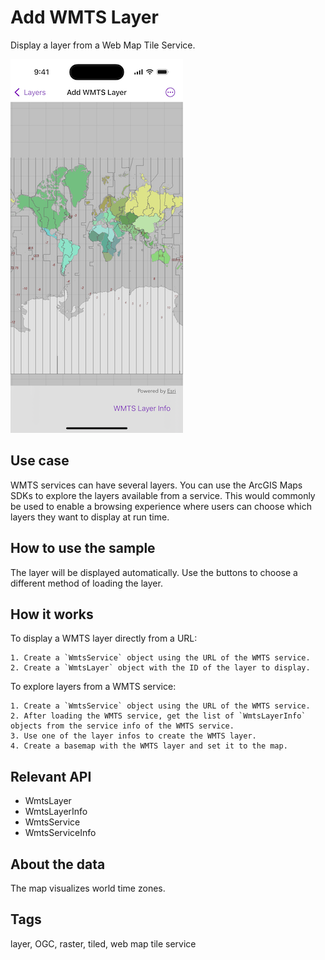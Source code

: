 # Add WMTS Layer

Display a layer from a Web Map Tile Service.

![Image of Add WMTS Layer sample](add-wmts-layer.png)

## Use case

WMTS services can have several layers. You can use the ArcGIS Maps SDKs to explore the layers available from a service. This would commonly be used to enable a browsing experience where users can choose which layers they want to display at run time.

## How to use the sample

The layer will be displayed automatically. Use the buttons to choose a different method of loading the layer.

## How it works

To display a WMTS layer directly from a URL:

    1. Create a `WmtsService` object using the URL of the WMTS service.
    2. Create a `WmtsLayer` object with the ID of the layer to display.

To explore layers from a WMTS service:

    1. Create a `WmtsService` object using the URL of the WMTS service.
    2. After loading the WMTS service, get the list of `WmtsLayerInfo` objects from the service info of the WMTS service.
    3. Use one of the layer infos to create the WMTS layer.
    4. Create a basemap with the WMTS layer and set it to the map.

## Relevant API

* WmtsLayer
* WmtsLayerInfo
* WmtsService
* WmtsServiceInfo

## About the data

The map visualizes world time zones.

## Tags

layer, OGC, raster, tiled, web map tile service
